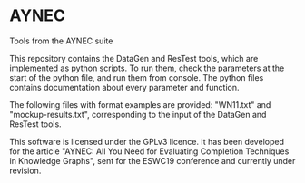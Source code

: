 # AYNEC
Tools from the AYNEC suite

This repository contains the DataGen and ResTest tools, which are implemented as python scripts. To run them, check the parameters at the start of the python file, and run them from console. The python files contains documentation about every parameter and function.

The following files with format examples are provided: "WN11.txt" and "mockup-results.txt", corresponding to the input of the DataGen and ResTest tools.

This software is licensed under the GPLv3 licence. It has been developed for the article "AYNEC: All You Need for Evaluating Completion Techniques in Knowledge Graphs", sent for the ESWC19 conference and currently under revision.
